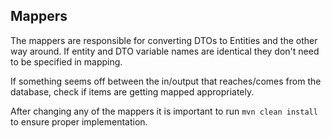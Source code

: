 ## Mappers
The mappers are responsible for converting DTOs to Entities and the other way around.
If entity and DTO variable names are identical they don't need to be specified in mapping.

If something seems off between the in/output that reaches/comes from the database, 
check if items are getting mapped appropriately.

After changing any of the mappers it is important to run ```mvn clean install``` to ensure proper implementation.
